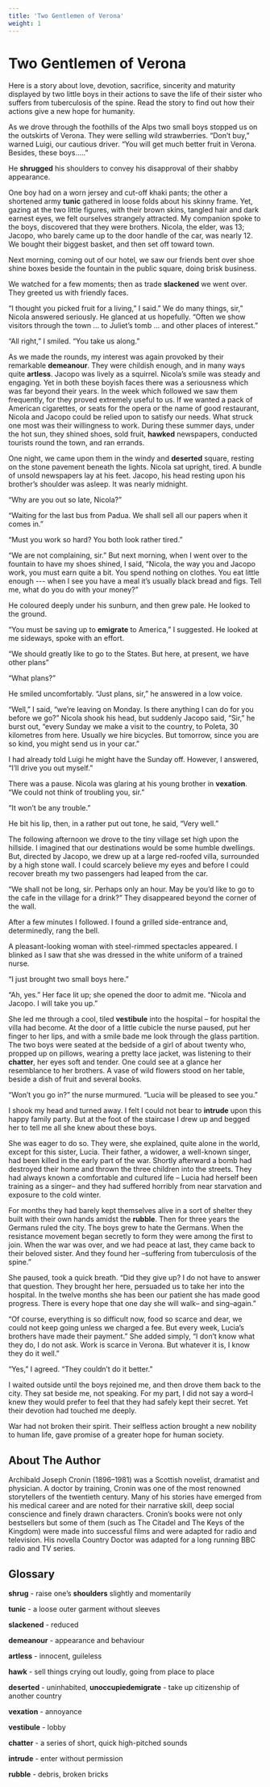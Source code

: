 ```yaml
---
title: 'Two Gentlemen of Verona'
weight: 1
---
```


# Two Gentlemen of Verona

Here is a story about love, devotion, sacrifice, sincerity and maturity displayed by two little boys in their actions to save the life of their sister who suffers from tuberculosis of the spine. Read the story to find out how their actions give a new hope for humanity.

As we drove through the foothills of the Alps two small boys stopped us on the outskirts of Verona. They were selling wild strawberries. “Don’t buy,” warned Luigi, our cautious driver. “You will get much better fruit in Verona. Besides, these boys.....”

He **shrugged** his shoulders to convey his disapproval of their shabby appearance.

One boy had on a worn jersey and cut-off khaki pants; the other a shortened army **tunic** gathered in loose folds about his skinny frame. Yet, gazing at the two little figures, with their brown skins, tangled hair and dark earnest eyes, we felt ourselves strangely attracted. My companion spoke to the boys, discovered that they were brothers. Nicola, the elder, was 13; Jacopo, who barely came up to the door handle of the car, was nearly 12. We bought their biggest basket, and then set off toward town.

Next morning, coming out of our hotel, we saw our friends bent over shoe shine boxes beside the fountain in the 
public square, doing brisk business.

We watched for a few moments; then as trade **slackened** we went over. They greeted us with friendly faces. 

“I thought you picked fruit for a living,” I said.” We do many things, sir,” Nicola answered seriously. He glanced at us hopefully. “Often we show visitors through the town ... to Juliet’s tomb ... and other places of interest.” 

“All right,” I smiled. “You take us along.” 

As we made the rounds, my interest was again provoked by their remarkable **demeanour**. They were childish enough, and in many ways quite **artless**. Jacopo was lively as a squirrel. Nicola’s smile was steady and engaging. Yet in both these boyish faces there was a seriousness which was far beyond their years. In the week which followed we saw them frequently, for they proved extremely useful to us. If we wanted a pack of American cigarettes, or seats for the opera or the name of good restaurant, Nicola and Jacopo could be relied upon to satisfy our needs. What struck one most was their willingness to work. During these summer days, under the hot sun, they shined shoes, sold fruit, **hawked** newspapers, conducted tourists round the town, and ran errands.

One night, we came upon them in the windy and **deserted** square, resting on the stone pavement beneath the lights. Nicola sat upright, tired. A bundle of unsold newspapers lay at his feet. Jacopo, his head resting upon his brother’s shoulder was asleep. It was nearly midnight. 

“Why are you out so late, Nicola?” 

“Waiting for the last bus from Padua. We shall sell all our papers when it comes in.” 

“Must you work so hard? You both look rather tired.” 

“We are not complaining, sir.” But next morning, when I went over to the fountain to have my shoes shined, I said, “Nicola, the way you and Jacopo work, you must earn quite a bit. You spend nothing on clothes. You eat little enough --- when I see you have a meal it’s usually black bread and figs. Tell me, what do you do with your money?” 

He coloured deeply under his sunburn, and then grew pale. He looked to the ground.

“You must be saving up to **emigrate** to America,” I suggested. He looked at me sideways, spoke with an effort. 

“We should greatly like to go to the States. But here, at present, we have other plans”

“What plans?”

 He smiled uncomfortably. “Just plans, sir,” he answered in a low voice. 

“Well,” I said, “we’re leaving on Monday. Is there anything I can do for you before we go?” Nicola shook his head, but suddenly Jacopo said, “Sir,” he burst out, “every Sunday we make a visit to the country, to Poleta, 30 kilometres from here. Usually we hire bicycles. But tomorrow, since you are so kind, you might send us in your car.” 

I had already told Luigi he might have the Sunday off. However, I answered, “I’ll drive you out myself.” 

There was a pause. Nicola was glaring at his young brother in **vexation**. “We could not think of troubling you, sir.”

“It won’t be any trouble.” 

He bit his lip, then, in a rather put out tone, he said, “Very well.” 

The following afternoon we drove to the tiny village set high upon the hillside. I imagined that our destinations would be some humble dwellings. But, directed by Jacopo, we drew up at a large red-roofed villa, surrounded by a high stone wall. I could scarcely believe my eyes and before I could recover breath my two passengers had leaped from the car. 

“We shall not be long, sir. Perhaps only an hour. May be you’d like to go to the cafe in the village for a drink?” They disappeared beyond the corner of the wall. 

After a few minutes I followed. I found a grilled side-entrance and, determinedly, rang the bell.

A pleasant-looking woman with steel-rimmed spectacles appeared. I blinked as I saw that she was dressed in the white uniform of a trained nurse. 

“I just brought two small boys here.”

“Ah, yes.” Her face lit up; she opened the door to admit me. “Nicola and Jacopo. I will take you up.” 

She led me through a cool, tiled **vestibule** into the hospital – for hospital the villa had become. At the door of a little cubicle the nurse paused, put her finger to her lips, and with a smile bade me look through the glass partition. The two boys were seated at the bedside of a girl of about twenty who, propped up on pillows, wearing a pretty lace jacket, was listening to their **chatter**, her eyes soft and tender. One could see at a glance her resemblance to her brothers. A vase of wild flowers stood on her table, beside a dish of fruit and several books. 

“Won’t you go in?” the nurse murmured. “Lucia will be pleased to see you.”

I shook my head and turned away. I felt I could not bear to **intrude** upon this happy family party. But at the foot of the staircase I drew up and begged her to tell me all she knew about these boys. 

She was eager to do so. They were, she explained, quite alone in the world, except for this sister, Lucia. Their father, a widower, a well-known singer, had been killed in the early part of the war. Shortly afterward a bomb had destroyed their home and thrown the three children into the streets. They had always known a comfortable and cultured life – Lucia had
herself been training as a singer– and they had suffered horribly from near starvation and exposure to the cold winter.

 For months they had barely kept themselves alive in a sort of shelter they built with their own hands amidst the **rubble**. Then for three years the Germans ruled the city. The boys grew to hate the Germans. When the resistance movement began secretly to form they were among the first to join. When the war was over, and we had peace at last, they came back to their beloved sister. And they found her –suffering from tuberculosis of the spine.”

She paused, took a quick breath. “Did they give up? I do not have to answer that question. They brought her here, persuaded us to take her into the hospital. In the twelve months she has been our patient she has made good progress. There is every hope that one day she will walk– and sing–again.”

“Of course, everything is so difficult now, food so scarce and dear, we could not keep going unless we charged a fee. But every week, Lucia’s brothers have made their payment.” She added simply, “I don’t know what they do, I do not ask. Work is scarce in Verona. But whatever it is, I know they do it well.” 

“Yes,” I agreed. “They couldn’t do it better.” 

I waited outside until the boys rejoined me, and then drove them back to the city. They sat beside me, not speaking. For my part, I did not say a word–I knew they would prefer to feel that they had safely kept their secret. Yet their devotion had touched me deeply.

War had not broken their spirit. Their selfless action brought a new nobility to human life, gave promise of a greater hope for human society.

## About The Author
Archibald Joseph Cronin (1896–1981) was a Scottish novelist, dramatist and physician. A doctor by training, Cronin was one of the most renowned storytellers of the twentieth century. Many of his stories have emerged from his medical career and are noted for their narrative skill, deep social conscience and finely drawn characters. Cronin’s books were not only bestsellers but some of them (such as The Citadel and The Keys of the Kingdom) were made into successful films and were adapted for radio and television. His novella Country Doctor was adapted for a long running BBC radio and TV series.

## Glossary

**shrug** - raise one’s **shoulders** slightly and momentarily

**tunic** - a loose outer garment without sleeves

**slackened** - reduced

**demeanour** - appearance and behaviour

**artless** - innocent, guileless

**hawk** - sell things crying out loudly, going from place to place

**deserted** - uninhabited, **unoccupiedemigrate** - take up citizenship of another country

**vexation** - annoyance

**vestibule** - lobby

**chatter** - a series of short, quick high-pitched sounds

**intrude** - enter without permission

**rubble** - debris, broken bricks
